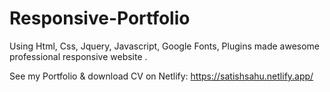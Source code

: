 # Responsive-Portfolio
Using Html, Css, Jquery, Javascript, Google Fonts, Plugins made awesome professional responsive website .
<br>

See my Portfolio & download CV on Netlify: https://satishsahu.netlify.app/
